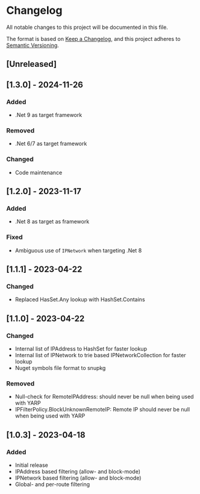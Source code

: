 # Changelog

All notable changes to this project will be documented in this file.

The format is based on [Keep a Changelog](https://keepachangelog.com/en/1.0.0/),
and this project adheres to [Semantic Versioning](https://semver.org/spec/v2.0.0.html).

## [Unreleased]

## [1.3.0] - 2024-11-26
### Added
- .Net 9 as target framework
### Removed
- .Net 6/7 as target framework
### Changed
- Code maintenance

## [1.2.0] - 2023-11-17
### Added
- .Net 8 as target as framework
### Fixed
- Ambiguous use of `IPNetwork` when targeting .Net 8

## [1.1.1] - 2023-04-22
### Changed
- Replaced HasSet.Any lookup with HashSet.Contains

## [1.1.0] - 2023-04-22
### Changed
- Internal list of IPAddress to HashSet for faster lookup
- Internal list of IPNetwork to trie based IPNetworkCollection for faster lookup
- Nuget symbols file format to snupkg
### Removed
- Null-check for RemoteIPAddress: should never be null when being used with YARP
- IPFilterPolicy.BlockUnknownRemoteIP: Remote IP should never be null when being used with YARP

## [1.0.3] - 2023-04-18
### Added
- Initial release
- IPAddress based filtering (allow- and block-mode)
- IPNetwork based filtering (allow- and block-mode)
- Global- and per-route filtering